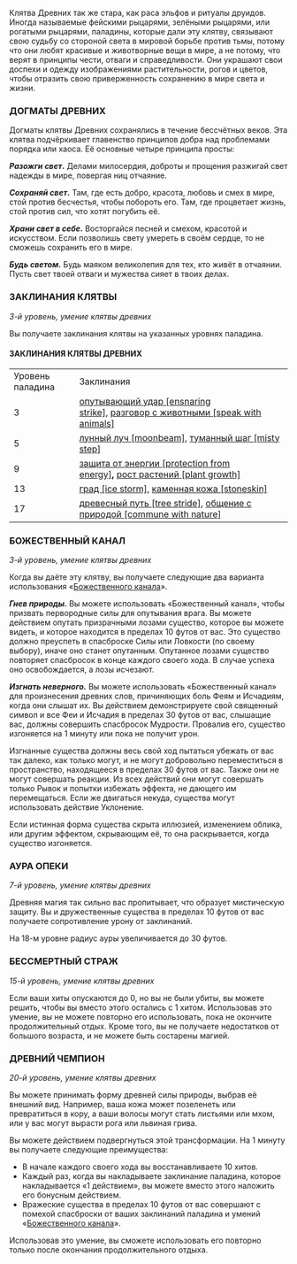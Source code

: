 Клятва Древних так же стара, как раса эльфов и ритуалы друидов. Иногда называемые фейскими рыцарями, зелёными рыцарями, или рогатыми рыцарями, паладины, которые дали эту клятву, связывают свою судьбу со стороной света в мировой борьбе против тьмы, потому что они любят красивые и животворные вещи в мире, а не потому, что верят в принципы чести, отваги и справедливости. Они украшают свои доспехи и одежду изображениями растительности, рогов и цветов, чтобы отразить свою приверженность сохранению в мире света и жизни.

  

### ДОГМАТЫ ДРЕВНИХ

Догматы клятвы Древних сохранялись в течение бессчётных веков. Эта клятва подчёркивает главенство принципов добра над проблемами порядка или хаоса. Её основные четыре принципа просты:

**_Разожги свет_.** Делами милосердия, доброты и прощения разжигай свет надежды в мире, повергая ниц отчаяние.

**_Сохраняй свет_.** Там, где есть добро, красота, любовь и смех в мире, стой против бесчестья, чтобы побороть его. Там, где процветает жизнь, стой против сил, что хотят погубить её.

**_Храни свет в себе_.** Восторгайся песней и смехом, красотой и искусством. Если позволишь свету умереть в своём сердце, то не сможешь сохранить его в мире.

**_Будь светом_.** Будь маяком великолепия для тех, кто живёт в отчаянии. Пусть свет твоей отваги и мужества сияет в твоих делах.

  

### ЗАКЛИНАНИЯ КЛЯТВЫ

_3-й уровень, умение клятвы древних_

Вы получаете заклинания клятвы на указанных уровнях паладина.

#### ЗАКЛИНАНИЯ КЛЯТВЫ ДРЕВНИХ

|   |   |
|---|---|
|Уровень паладина|Заклинания|
|3|[опутывающий удар [ensnaring strike]](https://dnd.su/spells/212-ensnaring_strike/), [разговор с животными [speak with animals]](https://dnd.su/spells/292-speak_with_animals/)|
|5|[лунный луч [moonbeam]](https://dnd.su/spells/146-moonbeam/), [туманный шаг [misty step]](https://dnd.su/spells/352-misty_step/)|
|9|[защита от энергии [protection from energy]](https://dnd.su/spells/106-protection_from_energy/)**,** [рост растений [plant growth]](https://dnd.su/spells/304-plant_growth/)|
|13|[град [ice storm]](https://dnd.su/spells/49-ice_storm/), [каменная кожа [stoneskin]](https://dnd.su/spells/129-stoneskin/)|
|17|[древесный путь [tree stride]](https://dnd.su/spells/65-tree_stride/), [общение с природой [commune with nature]](https://dnd.su/spells/199-commune_with_nature/)|

  

### БОЖЕСТВЕННЫЙ КАНАЛ

_3-й уровень, умение клятвы древних_

Когда вы даёте эту клятву, вы получаете следующие два варианта использования «[Божественного канала](https://dnd.su/class/94-paladin/#channel-divinity)».

**_Гнев природы._** Вы можете использовать «Божественный канал», чтобы призвать первородные силы для опутывания врага. Вы можете действием опутать призрачными лозами существо, которое вы можете видеть, и которое находится в пределах 10 футов от вас. Это существо должно преуспеть в спасброске Силы или Ловкости (по своему выбору), иначе оно станет опутанным. Опутанное лозами существо повторяет спасбросок в конце каждого своего хода. В случае успеха оно освобождается, а лозы исчезают.

_**Изгнать неверного.**_ Вы можете использовать «Божественный канал» для произнесения древних слов, причиняющих боль Феям и Исчадиям, когда они слышат их. Вы действием демонстрируете свой священный символ и все Феи и Исчадия в пределах 30 футов от вас, слышащие вас, должны совершить спасбросок Мудрости. Провалив его, существо изгоняется на 1 минуту или пока не получит урон.

Изгнанные существа должны весь свой ход пытаться убежать от вас так далеко, как только могут, и не могут добровольно переместиться в пространство, находящееся в пределах 30 футов от вас. Также они не могут совершать реакции. Из всех действий они могут совершать только Рывок и попытки избежать эффекта, не дающего им перемещаться. Если же двигаться некуда, существа могут использовать действие Уклонение.

Если истинная форма существа скрыта иллюзией, изменением облика, или другим эффектом, скрывающим её, то она раскрывается, когда существо изгоняется.

  

### АУРА ОПЕКИ

_7-й уровень, умение клятвы древних_

Древняя магия так сильно вас пропитывает, что образует мистическую защиту. Вы и дружественные существа в пределах 10 футов от вас получаете сопротивление урону от заклинаний.

На 18-м уровне радиус ауры увеличивается до 30 футов.

  

### БЕССМЕРТНЫЙ СТРАЖ

_15-й уровень, умение клятвы древних_

Если ваши хиты опускаются до 0, но вы не были убиты, вы можете решить, чтобы вы вместо этого остались с 1 хитом. Использовав это умение, вы не можете повторно его использовать, пока не окончите продолжительный отдых. Кроме того, вы не получаете недостатков от большого возраста, и не можете быть состарены магией.

  

### ДРЕВНИЙ ЧЕМПИОН

_20-й уровень, умение клятвы древних_

Вы можете принимать форму древней силы природы, выбрав её внешний вид. Например, ваша кожа может позеленеть или превратиться в кору, а ваши волосы могут стать листьями или мхом, или у вас могут вырасти рога или львиная грива.

Вы можете действием подвергнуться этой трансформации. На 1 минуту вы получаете следующие преимущества:

- В начале каждого своего хода вы восстанавливаете 10 хитов.
- Каждый раз, когда вы накладываете заклинание паладина, которое накладывается «1 действием», вы можете вместо этого наложить его бонусным действием.
- Вражеские существа в пределах 10 футов от вас совершают с помехой спасброски от ваших заклинаний паладина и умений «[Божественного канала](https://dnd.su/class/94-paladin/#channel-divinity)».

Использовав это умение, вы сможете использовать его повторно только после окончания продолжительного отдыха.
